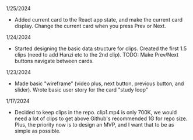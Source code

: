 
1/25/2024
- Added current card to the React app state, and make the current card display.  Change the current card when you press Prev or Next.

1/24/2024
- Started designing the basic data structure for clips.  Created the first 1.5 clips (need to add Hanzi etc to the 2nd clip).  TODO: Make Prev/Next buttons navigate between cards.

1/23/2024
- Made basic "wireframe" (video plus, next button, previous button, and slider).  Wrote basic user story for the card "study loop"

1/17/2024
- Decided to keep clips in the repo.  clip1.mp4 is only 700K, we would need a lot of clips to get above Github's recommended 1G for repo size.  Plus, the priority now is to design an MVP, and I want that to be as simple as possible.  